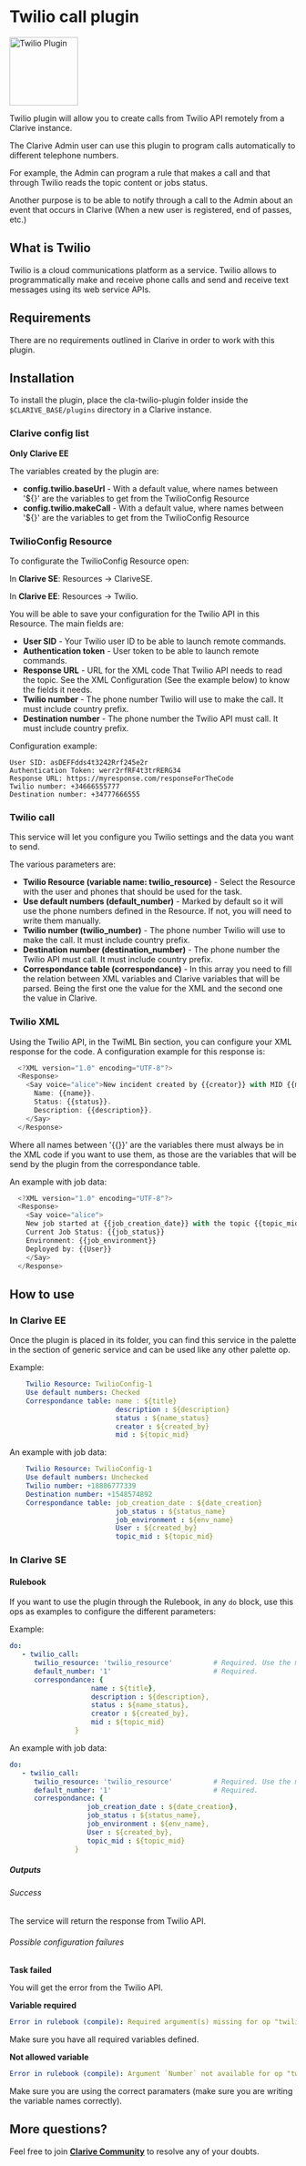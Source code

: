 # Twilio call plugin

<img src="https://cdn.jsdelivr.net/gh/clarive/cla-twilio-plugin/public/icon/twilio.svg?sanitize=true" alt="Twilio Plugin" title="Twilio Plugin" width="120" height="120">

Twilio plugin will allow you to create calls from Twilio API remotely from a Clarive instance.

The Clarive Admin user can use this plugin to program calls automatically to different telephone numbers.

For example, the Admin can program a rule that makes a call and that through Twilio reads the topic content or jobs status.

Another purpose is to be able to notify through a call to the Admin about an event that occurs in Clarive (When a new user is registered, end of passes, etc.)

## What is Twilio

Twilio is a cloud communications platform as a service. Twilio allows to programmatically make and receive phone calls and send and receive text messages using its web service APIs.

## Requirements

There are no requirements outlined in Clarive in order to work with this plugin.

## Installation

To install the plugin, place the cla-twilio-plugin folder inside the `$CLARIVE_BASE/plugins`
directory in a Clarive instance.

### Clarive config list

**Only Clarive EE**

The variables created by the plugin are:

- **config.twilio.baseUrl** - With a default value, where names between '${}' are the variables to get from the TwilioConfig Resource
- **config.twilio.makeCall** - With a default value, where names between '${}' are the variables to get from the TwilioConfig Resource

### TwilioConfig Resource

To configurate the TwilioConfig Resource open:

In **Clarive SE**: Resources -> ClariveSE.

In **Clarive EE**: Resources -> Twilio.

You will be able to save your configuration for the Twilio API in this Resource. The main fields are:

- **User SID** - Your Twilio user ID to be able to launch remote commands.
- **Authentication token** - User token to be able to launch remote commands.
- **Response URL** - URL for the XML code That Twilio API needs to read the topic. See the XML Configuration (See the example below) to know the fields it needs.
- **Twilio number** - The phone number Twilio will use to make the call. It must include country prefix.
- **Destination number** - The phone number the Twilio API must call. It must include country prefix.

Configuration example:

    User SID: asDEFFdds4t3242Rrf245e2r
    Authentication Token: werr2rfRF4t3trRERG34
    Response URL: https://myresponse.com/responseForTheCode
    Twilio number: +34666555777
    Destination number: +34777666555

### Twilio call

This service will let you configure you Twilio settings and the data you want to send.

The various parameters are:

- **Twilio Resource (variable name: twilio_resource)** - Select the Resource with the user and phones that should be used for the task.
- **Use default numbers (default_number)** - Marked by default so it will use the phone numbers defined in the Resource. If not, you will need to write them manually.
- **Twilio number (twilio_number)** - The phone number Twilio will use to make the call. It must include country prefix.
- **Destination number (destination_number)** - The phone number the Twilio API must call. It must include country prefix.
- **Correspondance table (correspondance)** - In this array you need to fill the relation between XML variables and Clarive variables that will be parsed. Being the first one the value for the XML and the second one the value in Clarive.

### Twilio XML

Using the Twilio API, in the TwiML Bin section, you can configure your XML response for the code.
A configuration example for this response is:

```javascript
  <?XML version="1.0" encoding="UTF-8"?>
  <Response>
    <Say voice="alice">New incident created by {{creator}} with MID {{mid}} in Clarive.
      Name: {{name}}.
      Status: {{status}}.
      Description: {{description}}.
    </Say>
  </Response>
```

Where all names between '{{}}' are the variables there must always be in the XML code if you want to use them, as those are the variables that will be send by the plugin from the correspondance table.

An example with job data:

```javascript
  <?XML version="1.0" encoding="UTF-8"?>
  <Response>
    <Say voice="alice">
    New job started at {{job_creation_date}} with the topic {{topic_mid}}.
    Current Job Status: {{job_status}}
    Environment: {{job_environment}}
    Deployed by: {{User}}
    </Say>
  </Response>
```

## How to use

### In Clarive EE

Once the plugin is placed in its folder, you can find this service in the palette in the section of generic service and can be used like any other palette op.

Example:

```yaml
    Twilio Resource: TwilioConfig-1
    Use default numbers: Checked
    Correspondance table: name : ${title}
                          description : ${description}
                          status : ${name_status}
                          creator : ${created_by}
                          mid : ${topic_mid}
``` 

An example with job data:

```yaml
    Twilio Resource: TwilioConfig-1
    Use default numbers: Unchecked
    Twilio number: +18886777339
    Destination number: +1548574892
    Correspondance table: job_creation_date : ${date_creation}
                          job_status : ${status_name}
                          job_environment : ${env_name}
                          User : ${created_by}
                          topic_mid : ${topic_mid}
``` 

### In Clarive SE

#### Rulebook

If you want to use the plugin through the Rulebook, in any `do` block, use this ops as examples to configure the different parameters:

Example:

```yaml
do:
   - twilio_call:
      twilio_resource: 'twilio_resource'          # Required. Use the mid set to the resource you created
      default_number: '1'                         # Required.
      correspondance: {
                    name : ${title},
                    description : ${description},
                    status : ${name_status},
                    creator : ${created_by},
                    mid : ${topic_mid}
                }
``` 

An example with job data:

```yaml
do:
   - twilio_call:
      twilio_resource: 'twilio_resource'          # Required. Use the mid set to the resource you created
      default_number: '1'                         # Required.
      correspondance: {
                   job_creation_date : ${date_creation},
                   job_status : ${status_name},
                   job_environment : ${env_name},
                   User : ${created_by},
                   topic_mid : ${topic_mid}
                }
```

##### Outputs

###### Success

The service will return the response from Twilio API.

###### Possible configuration failures

**Task failed**

You will get the error from the Twilio API.

**Variable required**

```yaml
Error in rulebook (compile): Required argument(s) missing for op "twilio_call": "twilio_resource"
```

Make sure you have all required variables defined.

**Not allowed variable**

```yaml
Error in rulebook (compile): Argument `Number` not available for op "twilio_call"
```

Make sure you are using the correct paramaters (make sure you are writing the variable names correctly).

## More questions?

Feel free to join **[Clarive Community](https://community.clarive.com/)** to resolve any of your doubts.
